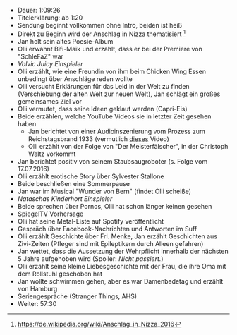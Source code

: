 - Dauer: 1:09:26
- Titelerklärung: ab 1:20
- Sendung beginnt vollkommen ohne Intro, beiden ist heiß
- Direkt zu Beginn wird der Anschlag in Nizza thematisiert [^1]
- Jan holt sein altes Poesie-Album
- Olli erwähnt Bifi-Maik und erzählt, dass er bei der Premiere von "SchleFaZ" war
- *Volvic Juicy Einspieler*
- Olli erzählt, wie eine Freundin von ihm beim Chicken Wing Essen unbedingt über Anschläge reden wollte
- Olli versucht Erklärungen für das Leid in der Welt zu finden (Verschiebung der alten Welt zur neuen Welt), Jan schlägt ein großes gemeinsames Ziel vor
- Olli vermutet, dass seine Ideen geklaut werden (Capri-Eis)
- Beide erzählen, welche YouTube Videos sie in letzter Zeit gesehen haben
  - Jan berichtet von einer Audioinszenierung vom Prozess zum Reichstagsbrand 1933 (vermutlich [dieses](https://www.youtube.com/watch?v=pFjsAK_X9Vc) Video)
  - Olli erzählt von der Folge von "Der Meisterfälscher", in der Christoph Waltz vorkommt
 - Jan berichtet positiv von seinem Staubsaugroboter (s. Folge vom 17.07.2016)
 - Olli erzählt erotische Story über Sylvester Stallone
 - Beide beschließen eine Sommerpause
 - Jan war im Musical "Wunder von Bern" (findet Olli scheiße)
 - *Nataschas Kinderhort Einspieler*
 - Beide sprechen über Pornos, Olli hat schon länger keinen gesehen
 - SpiegelTV Vorhersage
 - Olli hat seine Metal-Liste auf Spotify veröffentlicht
 - Gespräch über Facebook-Nachrichten und Antworten im Suff
 - Olli erzählt Geschichte über Frl. Menke, Jan erzählt Geschichten aus Zivi-Zeiten (Pfleger sind mit Epileptikern durch Alleen gefahren)
 - Jan wettet, dass die Aussetzung der Wehrpflicht innerhalb der nächsten 5 Jahre aufgehoben wird (Spoiler: *Nicht passiert.*)
 - Olli erzählt seine kleine Liebesgeschichte mit der Frau, die ihre Oma mit dem Rollstuhl geschoben hat
 - Jan wollte schwimmen gehen, aber es war Damenbadetag und erzählt von Hamburg
 - Seriengespräche (Stranger Things, AHS)
 - Weiter: 57:30 



[^1]: https://de.wikipedia.org/wiki/Anschlag_in_Nizza_2016
